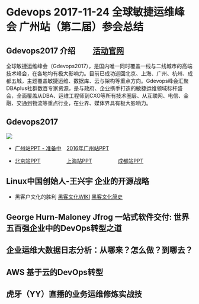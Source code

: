 # Gdevops 2017-11-24 全球敏捷运维峰会 广州站（第二届）参会总结

## Gdevops2017 介绍　　  [活动官网](http://gdevops.com/)
全球敏捷运维峰会（Gdevops2017），是国内唯一同时覆盖一线与二线城市的高端技术峰会，在各地均有极大影响力。目前已成功巡回北京、上海、广州、杭州、成都五城，主题覆盖敏捷运维、数据库、云与架构等重点方向。Gdevops峰会汇聚DBAplus社群数百专家资源，是与政府、企业携手打造的敏捷运维领域标杆盛会，全面覆盖从DBA、运维工程师到CXO等所有技术圈层、从互联网、电信、金融、交通到物流等重点行业，在业界、媒体界具有极大影响力。

## Gdevops2017 

![](http://gdevops.com/images/2017guangzhou/%E5%B3%B0%E4%BC%9A%E8%BF%9B%E5%BA%A6.png)

- [广州站PPT - 准备中]()　[2016年广州站PPT](https://pan.baidu.com/s/1nvCnY3J)

- [北京站PPT](https://pan.baidu.com/s/1pKEoWFD#list/path=%2F)　　　　　[上海站PPT](https://pan.baidu.com/s/1c2epJEg)　　　　　[成都站PPT](https://pan.baidu.com/s/1jIHqqDw#list/path=%2F)　　　　　

## Linux中国创始人-王兴宇 企业的开源战略

- 黑客户文化的胜利  [黑客文化WIKI](http://wiki.mbalib.com/wiki/%E9%BB%91%E5%AE%A2%E6%96%87%E5%8C%96)     [黑客文化简史](http://www.linuxsong.org/2010/09/hacker-history/)

## George Hurn-Maloney  Jfrog 一站式软件交付:  世界五百强企业中的DevOps转型之道


## 企业运维大数据日志分析：从哪来？怎么做？到哪去？

## AWS 基于云的DevOps转型

## 虎牙（YY）直播的业务运维修炼实战技
